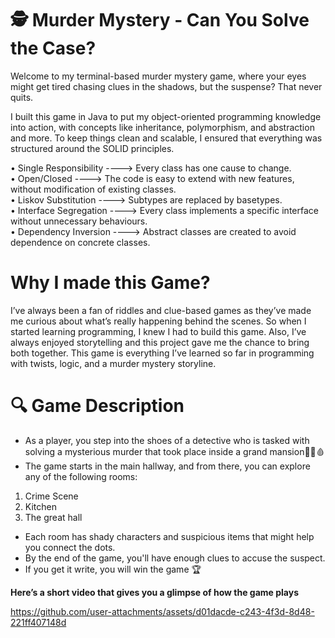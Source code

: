 # 🕵️ Murder Mystery - Can You Solve the Case?
Welcome to my terminal-based murder mystery game, where your eyes might get tired chasing clues in the shadows, but the suspense? That never quits.

I built this game in Java to put my object-oriented programming knowledge into action, with concepts like inheritance, polymorphism, and abstraction and more. To keep things clean and scalable, I ensured that everything was structured around the SOLID principles.  

• Single Responsibility ----> Every class has one cause to change.  
• Open/Closed           ---->  The code is easy to extend with new features, without modification of existing classes.  
• Liskov Substitution   ----> Subtypes are replaced by basetypes.   
• Interface Segregation ---->  Every class implements a specific interface without unnecessary behaviours.   
• Dependency Inversion  ---->  Abstract classes are created to avoid dependence on concrete classes.  

# Why I made this Game? 
I’ve always been a fan of riddles and clue-based games as they’ve made me curious about what’s really happening behind the scenes. So when I started learning programming, I knew I had to build this game. Also, I’ve  always enjoyed storytelling and this project gave me the chance to bring both together. This game is everything I’ve learned so far in programming with twists, logic, and a murder mystery storyline.

# 🔍 Game Description
- As a player, you step into the shoes of a detective who is tasked with solving a mysterious murder that took place inside a grand mansion🏰🔪🩸  
- The game starts in the main hallway, and from there, you can explore any of the following rooms:  
1. Crime Scene
2. Kitchen
3. The great hall


- Each room has shady characters and suspicious items that might help you connect the dots.
- By the end of the game, you'll have enough clues to accuse the suspect.
- If you get it write, you will win the game 🏆


**Here’s a short video that gives you a glimpse of how the game plays**  


  https://github.com/user-attachments/assets/d01dacde-c243-4f3d-8d48-221ff407148d


